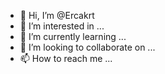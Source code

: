 - 👋 Hi, I’m @Ercakrt
- 👀 I’m interested in ...
- 🌱 I’m currently learning ...
- 💞️ I’m looking to collaborate on ...
- 📫 How to reach me ...

<!---
Ercakrt/Ercakrt is a ✨ special ✨ repository because its `README.md` (this file) appears on your GitHub profile.
You can click the Preview link to take a look at your changes.
--->
